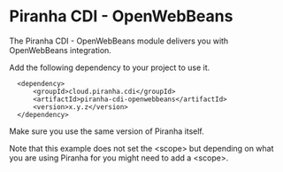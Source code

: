 
# Piranha CDI - OpenWebBeans

The Piranha CDI - OpenWebBeans module delivers you with OpenWebBeans
integration.

Add the following dependency to your project to use it.

      <dependency>
          <groupId>cloud.piranha.cdi</groupId>
          <artifactId>piranha-cdi-openwebbeans</artifactId>
          <version>x.y.z</version>
      </dependency>

Make sure you use the same version of Piranha itself.

Note that this example does not set the &lt;scope&gt; but depending on what you
are using Piranha for you might need to add a &lt;scope&gt;.
